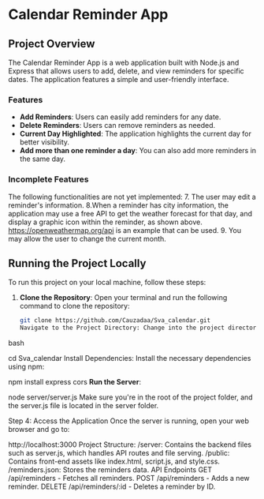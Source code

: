 # Calendar Reminder App

## Project Overview
The Calendar Reminder App is a web application built with Node.js and Express that allows users to add, delete, and view reminders for specific dates. The application features a simple and user-friendly interface.

### Features
- **Add Reminders**: Users can easily add reminders for any date.
- **Delete Reminders**: Users can remove reminders as needed.
- **Current Day Highlighted**: The application highlights the current day for better visibility.
- **Add more than one reminder a day**: You can also add more reminders in the same day.

### Incomplete Features
The following functionalities are not yet implemented:
7. The user may edit a reminder's information. 
8.When a reminder has city information, the application may use a free API to get the
weather forecast for that day, and display a graphic icon within the reminder, as
shown above. https://openweathermap.org/api is an example that can be used.
9. You may allow the user to change the current month.

## Running the Project Locally

To run this project on your local machine, follow these steps:

1. **Clone the Repository**:
   Open your terminal and run the following command to clone the repository:
   ```bash
   git clone https://github.com/Cauzadaa/Sva_calendar.git
   Navigate to the Project Directory: Change into the project directory:

bash

cd Sva_calendar
Install Dependencies: Install the necessary dependencies using npm:


npm install express cors
**Run the Server**: 

node server/server.js
Make sure you're in the root of the project folder, and the server.js file is located in the server folder.

Step 4: Access the Application
Once the server is running, open your web browser and go to:

http://localhost:3000
Project Structure:
/server: Contains the backend files such as server.js, which handles API routes and file serving.
/public: Contains front-end assets like index.html, script.js, and style.css.
/reminders.json: Stores the reminders data.
API Endpoints
GET /api/reminders - Fetches all reminders.
POST /api/reminders - Adds a new reminder.
DELETE /api/reminders/:id - Deletes a reminder by ID.




